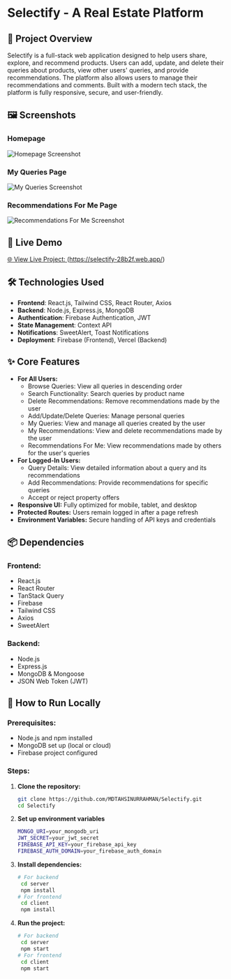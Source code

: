 # Selectify - A Real Estate Platform

## 📌 Project Overview
Selectify is a full-stack web application designed to help users share, explore, and recommend products. Users can add, update, and delete their queries about products, view other users' queries, and provide recommendations. The platform also allows users to manage their recommendations and comments. Built with a modern tech stack, the platform is fully responsive, secure, and user-friendly.

## 🖼 Screenshots
### Homepage
![Homepage Screenshot](https://i.ibb.co/mF4nCg1c/selectify-home.png)

### My Queries Page
![My Queries Screenshot](https://i.ibb.co/sdzy3G5c/selectify-my-Queries.png)

### Recommendations For Me Page
![Recommendations For Me Screenshot](https://i.ibb.co/gbXBddyy/selectify-recommendations.png)

## 🔗 Live Demo
[🌐 View Live Project: ](#) (https://selectify-28b2f.web.app/)

## 🛠 Technologies Used
- **Frontend**: React.js, Tailwind CSS, React Router, Axios
- **Backend**: Node.js, Express.js, MongoDB
- **Authentication**: Firebase Authentication, JWT
- **State Management**: Context API
- **Notifications**: SweetAlert, Toast Notifications
- **Deployment**: Firebase (Frontend), Vercel (Backend)

## ✨ Core Features
- **For All Users:**
  - Browse Queries: View all queries in descending order
  - Search Functionality: Search queries by product name
  - Delete Recommendations: Remove recommendations made by the user
  - Add/Update/Delete Queries: Manage personal queries
  - My Queries: View and manage all queries created by the user
  - My Recommendations: View and delete recommendations made by the user
  - Recommendations For Me: View recommendations made by others for the user's queries
- **For Logged-In Users:**
  - Query Details: View detailed information about a query and its recommendations
  - Add Recommendations: Provide recommendations for specific queries
  - Accept or reject property offers
- **Responsive UI:** Fully optimized for mobile, tablet, and desktop
- **Protected Routes:** Users remain logged in after a page refresh
- **Environment Variables:** Secure handling of API keys and credentials

## 📦 Dependencies
### Frontend:
- React.js
- React Router
- TanStack Query
- Firebase
- Tailwind CSS
- Axios
- SweetAlert

### Backend:
- Node.js
- Express.js
- MongoDB & Mongoose
- JSON Web Token (JWT)

## 🚀 How to Run Locally
### Prerequisites:
- Node.js and npm installed
- MongoDB set up (local or cloud)
- Firebase project configured

### Steps:
1. **Clone the repository:**
   ```sh
   git clone https://github.com/MDTAHSINURRAHMAN/Selectify.git
   cd Selectify
2. **Set up environment variables**
   ```sh
   MONGO_URI=your_mongodb_uri
   JWT_SECRET=your_jwt_secret
   FIREBASE_API_KEY=your_firebase_api_key
   FIREBASE_AUTH_DOMAIN=your_firebase_auth_domain
3. **Install dependencies:**
   ```sh
   # For backend
    cd server
    npm install
   # For frontend
    cd client
    npm install
1. **Run the project:**
   ```sh
   # For backend
    cd server
    npm start
   # For frontend
    cd client
    npm start
